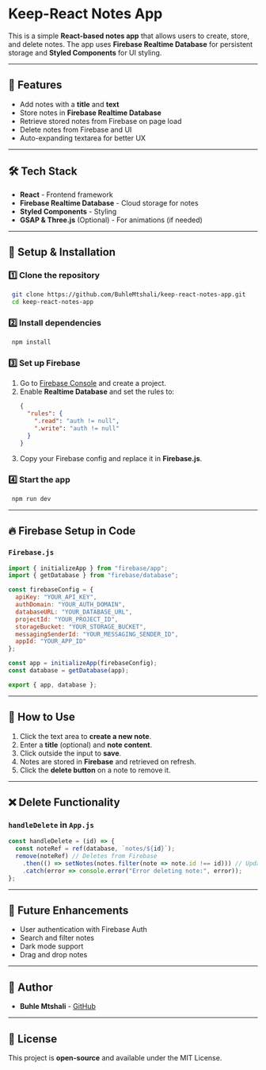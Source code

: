 # Keep-React Notes App

This is a simple **React-based notes app** that allows users to create, store, and delete notes. The app uses **Firebase Realtime Database** for persistent storage and **Styled Components** for UI styling.

---
## 🚀 Features
- Add notes with a **title** and **text**
- Store notes in **Firebase Realtime Database**
- Retrieve stored notes from Firebase on page load
- Delete notes from Firebase and UI
- Auto-expanding textarea for better UX

---
## 🛠 Tech Stack
- **React** - Frontend framework
- **Firebase Realtime Database** - Cloud storage for notes
- **Styled Components** - Styling
- **GSAP & Three.js** (Optional) - For animations (if needed)

---
## 📌 Setup & Installation

### 1️⃣ Clone the repository
```sh
 git clone https://github.com/BuhleMtshali/keep-react-notes-app.git
 cd keep-react-notes-app
```

### 2️⃣ Install dependencies
```sh
 npm install
```

### 3️⃣ Set up Firebase
1. Go to [Firebase Console](https://console.firebase.google.com/) and create a project.
2. Enable **Realtime Database** and set the rules to:
   ```json
   {
     "rules": {
       ".read": "auth != null",
       ".write": "auth != null"
     }
   }
   ```
3. Copy your Firebase config and replace it in **Firebase.js**.

### 4️⃣ Start the app
```sh
 npm run dev
```

---
## 🔥 Firebase Setup in Code
### `Firebase.js`
```js
import { initializeApp } from "firebase/app";
import { getDatabase } from "firebase/database";

const firebaseConfig = {
  apiKey: "YOUR_API_KEY",
  authDomain: "YOUR_AUTH_DOMAIN",
  databaseURL: "YOUR_DATABASE_URL",
  projectId: "YOUR_PROJECT_ID",
  storageBucket: "YOUR_STORAGE_BUCKET",
  messagingSenderId: "YOUR_MESSAGING_SENDER_ID",
  appId: "YOUR_APP_ID"
};

const app = initializeApp(firebaseConfig);
const database = getDatabase(app);

export { app, database };
```

---
## 📝 How to Use
1. Click the text area to **create a new note**.
2. Enter a **title** (optional) and **note content**.
3. Click outside the input to **save**.
4. Notes are stored in **Firebase** and retrieved on refresh.
5. Click the **delete button** on a note to remove it.

---
## ❌ Delete Functionality
### `handleDelete` in `App.js`
```js
const handleDelete = (id) => {
  const noteRef = ref(database, `notes/${id}`);
  remove(noteRef) // Deletes from Firebase
    .then(() => setNotes(notes.filter(note => note.id !== id))) // Updates UI
    .catch(error => console.error("Error deleting note:", error));
};
```

---
## 🎯 Future Enhancements
- User authentication with Firebase Auth
- Search and filter notes
- Dark mode support
- Drag and drop notes

---
## 👤 Author
- **Buhle Mtshali** - [GitHub](https://github.com/BuhleMtshali)

---
## 📜 License
This project is **open-source** and available under the MIT License.

